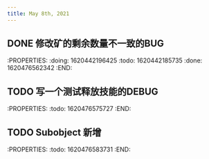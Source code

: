 ```yaml
---
title: May 8th, 2021
---
```


## DONE 修改矿的剩余数量不一致的BUG
:PROPERTIES:
:doing: 1620442196425
:todo: 1620442185735
:done: 1620476562342
:END:
## TODO 写一个测试释放技能的DEBUG
:PROPERTIES:
:todo: 1620476575727
:END:
## TODO Subobject 新增
:PROPERTIES:
:todo: 1620476583731
:END:

